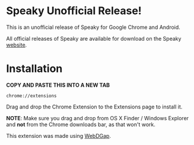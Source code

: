 Speaky Unofficial Release!
===================

This is an unofficial release of Speaky for Google Chrome and Android. 

All official releases of Speaky are available for download on the Speaky [website](https://www.gospeaky.com/).

# Installation

**COPY AND PASTE THIS INTO A NEW TAB**

    chrome://extensions
    
Drag and drop the Chrome Extension to the Extensions page to install it.

**NOTE**: Make sure you drag and drop from OS X Finder / Windows Explorer and **not** from the Chrome downloads bar, as that won't work.

This extension was made using [WebDGap](https://mikethedj4.github.io/WebDGap/).
